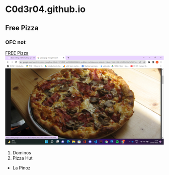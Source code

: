 # C0d3r04.github.io
## Free Pizza
### OFC not
[FREE Pizza](https://www.google.com/aclk?sa=L&ai=DChcSEwj3pLDP6OH2AhXjg0sFHSsIABMYABAAGgJzZg&ae=2&sig=AOD64_1HdQ38RV62dBBg1QTuSCHG4HextQ&q&adurl&ved=2ahUKEwiArqfP6OH2AhWK7HMBHcADDgUQ0Qx6BAgEEAE)<br>
<img src = "Screenshot (902).png">
1. Dominos
2. Pizza Hut
* La Pinoz
